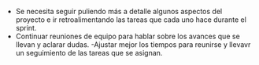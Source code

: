 - Se necesita seguir puliendo más a detalle algunos aspectos del proyecto e ir retroalimentando las tareas que cada uno hace durante el sprint.
- Continuar reuniones de equipo para hablar sobre los avances que se llevan y aclarar dudas.
-Ajustar mejor los tiempos para reunirse y llevavr un seguimiento de las tareas que se asignan.
